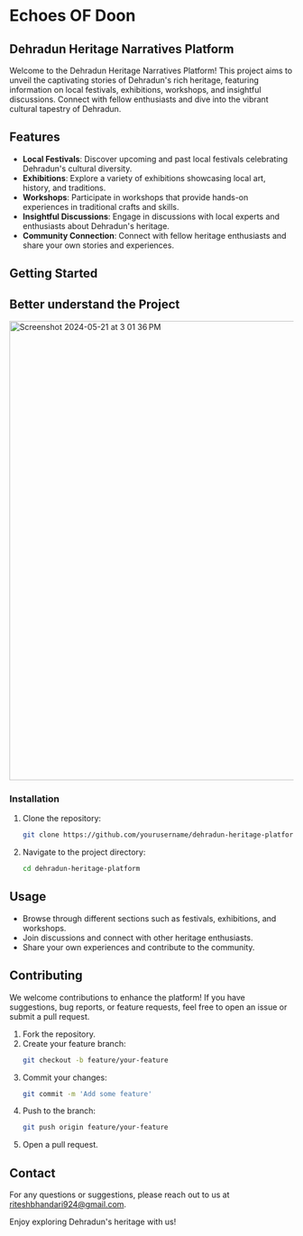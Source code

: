 # Echoes OF Doon
## Dehradun Heritage Narratives Platform

Welcome to the Dehradun Heritage Narratives Platform! This project aims to unveil the captivating stories of Dehradun's rich heritage, featuring information on local festivals, exhibitions, workshops, and insightful discussions. Connect with fellow enthusiasts and dive into the vibrant cultural tapestry of Dehradun.

## Features

- **Local Festivals**: Discover upcoming and past local festivals celebrating Dehradun's cultural diversity.
- **Exhibitions**: Explore a variety of exhibitions showcasing local art, history, and traditions.
- **Workshops**: Participate in workshops that provide hands-on experiences in traditional crafts and skills.
- **Insightful Discussions**: Engage in discussions with local experts and enthusiasts about Dehradun's heritage.
- **Community Connection**: Connect with fellow heritage enthusiasts and share your own stories and experiences.

## Getting Started

##  Better understand the Project 
<img width="815" alt="Screenshot 2024-05-21 at 3 01 36 PM" src="https://github.com/riteshhbhandari/Echoes-Of-Doon-Project/assets/85375196/deccf2bf-ecea-4acb-867f-79ea14450042">

### Installation

1. Clone the repository:
    ```bash
    git clone https://github.com/yourusername/dehradun-heritage-platform.git
    ```

2. Navigate to the project directory:
    ```bash
    cd dehradun-heritage-platform
    ```

## Usage

- Browse through different sections such as festivals, exhibitions, and workshops.
- Join discussions and connect with other heritage enthusiasts.
- Share your own experiences and contribute to the community.

## Contributing

We welcome contributions to enhance the platform! If you have suggestions, bug reports, or feature requests, feel free to open an issue or submit a pull request.

1. Fork the repository.
2. Create your feature branch:
    ```bash
    git checkout -b feature/your-feature
    ```
3. Commit your changes:
    ```bash
    git commit -m 'Add some feature'
    ```
4. Push to the branch:
    ```bash
    git push origin feature/your-feature
    ```
5. Open a pull request.

## Contact

For any questions or suggestions, please reach out to us at [riteshbhandari924@gmail.com](mailto:riteshbhandar924@gmail.com).

Enjoy exploring Dehradun's heritage with us!

